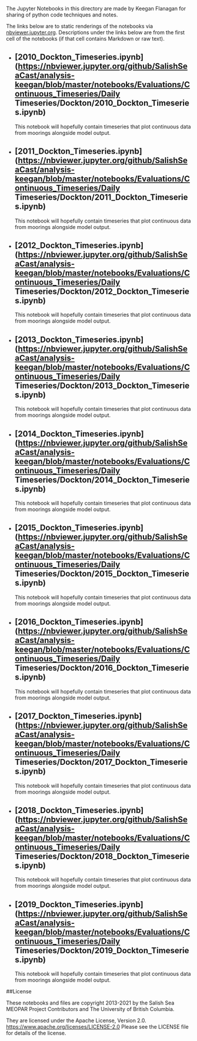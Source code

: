 The Jupyter Notebooks in this directory are made by Keegan Flanagan
for sharing of python code techniques and notes.

The links below are to static renderings of the notebooks via
[nbviewer.jupyter.org](https://nbviewer.jupyter.org/).
Descriptions under the links below are from the first cell of the notebooks
(if that cell contains Markdown or raw text).

* ## [2010_Dockton_Timeseries.ipynb](https://nbviewer.jupyter.org/github/SalishSeaCast/analysis-keegan/blob/master/notebooks/Evaluations/Continuous_Timeseries/Daily Timeseries/Dockton/2010_Dockton_Timeseries.ipynb)  
    
    This notebook will hopefully contain timeseries that plot continuous data from moorings alongside model output. 

* ## [2011_Dockton_Timeseries.ipynb](https://nbviewer.jupyter.org/github/SalishSeaCast/analysis-keegan/blob/master/notebooks/Evaluations/Continuous_Timeseries/Daily Timeseries/Dockton/2011_Dockton_Timeseries.ipynb)  
    
    This notebook will hopefully contain timeseries that plot continuous data from moorings alongside model output. 

* ## [2012_Dockton_Timeseries.ipynb](https://nbviewer.jupyter.org/github/SalishSeaCast/analysis-keegan/blob/master/notebooks/Evaluations/Continuous_Timeseries/Daily Timeseries/Dockton/2012_Dockton_Timeseries.ipynb)  
    
    This notebook will hopefully contain timeseries that plot continuous data from moorings alongside model output. 

* ## [2013_Dockton_Timeseries.ipynb](https://nbviewer.jupyter.org/github/SalishSeaCast/analysis-keegan/blob/master/notebooks/Evaluations/Continuous_Timeseries/Daily Timeseries/Dockton/2013_Dockton_Timeseries.ipynb)  
    
    This notebook will hopefully contain timeseries that plot continuous data from moorings alongside model output. 

* ## [2014_Dockton_Timeseries.ipynb](https://nbviewer.jupyter.org/github/SalishSeaCast/analysis-keegan/blob/master/notebooks/Evaluations/Continuous_Timeseries/Daily Timeseries/Dockton/2014_Dockton_Timeseries.ipynb)  
    
    This notebook will hopefully contain timeseries that plot continuous data from moorings alongside model output. 

* ## [2015_Dockton_Timeseries.ipynb](https://nbviewer.jupyter.org/github/SalishSeaCast/analysis-keegan/blob/master/notebooks/Evaluations/Continuous_Timeseries/Daily Timeseries/Dockton/2015_Dockton_Timeseries.ipynb)  
    
    This notebook will hopefully contain timeseries that plot continuous data from moorings alongside model output. 

* ## [2016_Dockton_Timeseries.ipynb](https://nbviewer.jupyter.org/github/SalishSeaCast/analysis-keegan/blob/master/notebooks/Evaluations/Continuous_Timeseries/Daily Timeseries/Dockton/2016_Dockton_Timeseries.ipynb)  
    
    This notebook will hopefully contain timeseries that plot continuous data from moorings alongside model output. 

* ## [2017_Dockton_Timeseries.ipynb](https://nbviewer.jupyter.org/github/SalishSeaCast/analysis-keegan/blob/master/notebooks/Evaluations/Continuous_Timeseries/Daily Timeseries/Dockton/2017_Dockton_Timeseries.ipynb)  
    
    This notebook will hopefully contain timeseries that plot continuous data from moorings alongside model output. 

* ## [2018_Dockton_Timeseries.ipynb](https://nbviewer.jupyter.org/github/SalishSeaCast/analysis-keegan/blob/master/notebooks/Evaluations/Continuous_Timeseries/Daily Timeseries/Dockton/2018_Dockton_Timeseries.ipynb)  
    
    This notebook will hopefully contain timeseries that plot continuous data from moorings alongside model output. 

* ## [2019_Dockton_Timeseries.ipynb](https://nbviewer.jupyter.org/github/SalishSeaCast/analysis-keegan/blob/master/notebooks/Evaluations/Continuous_Timeseries/Daily Timeseries/Dockton/2019_Dockton_Timeseries.ipynb)  
    
    This notebook will hopefully contain timeseries that plot continuous data from moorings alongside model output. 


##License

These notebooks and files are copyright 2013-2021
by the Salish Sea MEOPAR Project Contributors
and The University of British Columbia.

They are licensed under the Apache License, Version 2.0.
https://www.apache.org/licenses/LICENSE-2.0
Please see the LICENSE file for details of the license.
